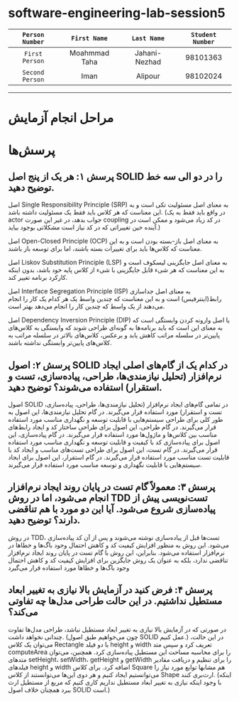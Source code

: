 # software-engineering-lab-session5

  | `Person Number` | `First Name` | `Last Name` | `Student Number` |
  |:---------------:|:------------:|:-----------:|:----------------:|
  | `First Person` | Moahmmad Taha | Jahani-Nezhad | 98101363  |
  | `Second Person` | Iman | Alipour | 98102024 |
  
---
# مراحل انجام آزمایش


# پرسش‌ها
## پرسش ۱: هر یک از پنج اصل SOLID را در دو الی سه خط توضیح دهید.

اصل Single Responsibility Principle (SRP) به معنای اصل مسئولیت تکی است و به این معناست که هر کلاس باید فقط یک مسئولیت داشته باشد. (در واقع باید فقط به یک actor جواب بدهد، در غیر این صورت coupling در کد زیاد می‌شود و ممکن است در آینده حین تغییراتی که در کد نیاز است مشکلاتی بوجود بیاید.)

اصل Open-Closed Principle (OCP) به معنای اصل باز-بسته بودن است و به این معناست که کلاس‌ها باید برای تغییرات بسته باشند، اما برای توسعه باز باشند.

اصل Liskov Substitution Principle (LSP) به معنای اصل جایگزینی لیسکوف است و به این معناست که هر شیء قابل جایگزینی با شیء از کلاس پایه خود باشد، بدون اینکه کارکرد برنامه تغییر کند.

اصل Interface Segregation Principle (ISP) به معنای اصل جداسازی رابط(اینترفیس) است و به این معناست که چندین واسط یک هر کدام یک کار را انجام می‌دهند از یک واسط که چندین کار را انجام می‌دهد بهتر است.

اصل Dependency Inversion Principle (DIP) یا اصل وارونه کردن وابستگی است که به معنای این است که باید برنامه‌ها به گونه‌ای طراحی شوند که وابستگی به کلاس‌های پایین‌تر در سلسله مراتب کاهش یابد و برعکس، کلاس‌های بالاتر در سلسله مراتب به کلاس‌های پایین‌تر وابستگی نداشته باشند. 

## پرسش ۲: اصول SOLID در کدام یک از گام‌های اصلی ایجاد نرم‌افزار (تحلیل نیازمندی‌ها، طراحی، پیاده‌سازی، تست و استقرار) استفاده می‌شوند؟ توضیح دهید.

اصول SOLID در تمامی گام‌های ایجاد نرم‌افزار (تحلیل نیازمندی‌ها، طراحی، پیاده‌سازی، تست و استقرار) مورد استفاده قرار می‌گیرند. در گام تحلیل نیازمندی‌ها، این اصول به طور کلی برای طراحی سیستم‌هایی با قابلیت توسعه و نگهداری مناسب مورد استفاده قرار می‌گیرند. در گام طراحی، این اصول برای طراحی ساختار کد و ایجاد رابط‌های مناسب بین کلاس‌ها و ماژول‌ها مورد استفاده قرار می‌گیرند. در گام پیاده‌سازی، این اصول برای پیاده‌سازی کد با کیفیت و قابلیت توسعه و نگهداری مناسب مورد استفاده قرار می‌گیرند. در گام تست، این اصول برای طراحی تست‌های مناسب و ایجاد کد با قابلیت تست مناسب مورد استفاده قرار می‌گیرند. در گام استقرار، این اصول برای ایجاد سیستم‌هایی با قابلیت نگهداری و توسعه مناسب مورد استفاده قرار می‌گیرند.

## پرسش ۳: معمولاً گام تست در پایان روند ایجاد نرم‌افزار انجام می‌شود، اما در روش TDD تست‌نویسی پیش از پیاده‌سازی شروع می‌شود. آیا این دو مورد با هم تناقضی دارند؟ توضیح دهید.

در روش TDD، تست‌ها قبل از پیاده‌سازی نوشته می‌شوند و پس از آن کد پیاده‌سازی می‌شود. این روش به منظور افزایش کیفیت کد و کاهش احتمال وجود باگ‌ها و خطاها در نرم‌افزار استفاده می‌شود. بنابراین، این روش با گام تست در پایان روند ایجاد نرم‌افزار تناقضی ندارد، بلکه به عنوان یک روش جایگزین برای افزایش کیفیت کد و کاهش احتمال وجود باگ‌ها و خطاها مورد استفاده قرار می‌گیرد

## پرسش ۴: فرض کنید در آزمایش بالا نیازی به تغییر ابعاد مستطیل نداشتیم. در این حالت طراحی مدل‌ها چه تفاوتی می‌کند؟

در صورتی که در آزمایش بالا نیازی به تغییر ابعاد مستطیل نباشد، طراحی مدل‌ها تفاوت چندانی نخواهد داشت. (چون می‌خواهیم طبق اصول SOLID عمل کنیم.) در این حالت، می‌توان یک کلاس Rectangle با دو فیلد height و width تعریف کرد و سپس متد computeArea را برای محاسبه مساحت این مستطیل پیاده‌سازی کرد. همچنین، می‌توان متدهای setHeight، setWidth، getHeight و getWidth را برای تنظیم و دریافت مقادیر فیلدهای height و width اضافه کرد. برای کلاس Square هم مشابها توابع مورد نیاز را می‌توانستیم ایجاد کنیم و هر دوی این‌ها می‌توانستند از کلاس Shape ارث‌بری کنند. (اینکه با وجود اینکه نیازی به تغییر ابعاد مستطیل نداریم کاری کنیم که مربع از مستطیل ارث ببرد همچنان خلاف اصول SOLID است.)
